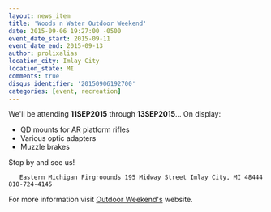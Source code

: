 ```yaml
---
layout: news_item
title: 'Woods n Water Outdoor Weekend'
date: 2015-09-06 19:27:00 -0500
event_date_start: 2015-09-11
event_date_end: 2015-09-13
author: prolixalias
location_city: Imlay City
location_state: MI
comments: true
disqus_identifier: '20150906192700'
categories: [event, recreation]
---
```


We'll be attending **11SEP2015** through **13SEP2015**... On display:

* QD mounts for AR platform rifles
* Various optic adapters
* Muzzle brakes

Stop by and see us!

`    Eastern Michigan Firgroounds
    195 Midway Street
    Imlay City, MI 48444
    810-724-4145
`

For more information visit [Outdoor Weekend's](http://www.outdoorweekend.net/) website.
